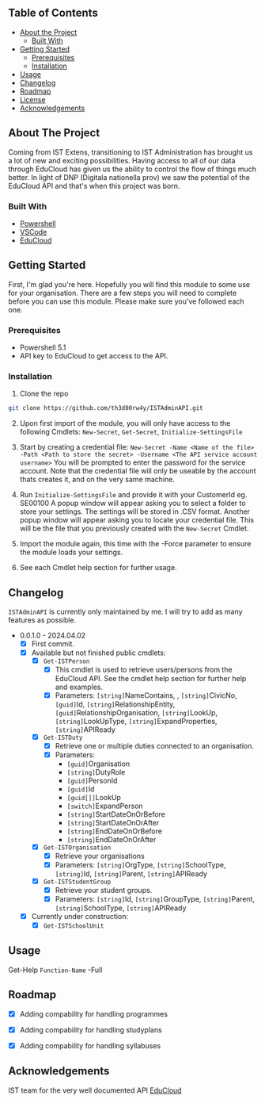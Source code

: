 <!-- TABLE OF CONTENTS -->
## Table of Contents

* [About the Project](#about-the-project)
    * [Built With](#built-with)
* [Getting Started](#getting-started)
    * [Prerequisites](#prerequisites)
    * [Installation](#installation)
* [Usage](#usage)
* [Changelog](#Changelog)
* [Roadmap](#roadmap)
* [License](#license)
* [Acknowledgements](#acknowledgements)



<!-- ABOUT THE PROJECT -->
## About The Project
Coming from IST Extens, transitioning to IST Administration has brought us a lot of new and exciting possibilities.
Having access to all of our data through EduCloud has given us the ability to control the flow of things much better.
In light of DNP (Digitala nationella prov) we saw the potential of the EduCloud API and that's when this project was born.


### Built With

* [Powershell](https://docs.microsoft.com/en-us/powershell/)
* [VSCode](https://code.visualstudio.com/)
* [EduCloud](https://api.ist.com/ss12000v2-api/)


<!-- GETTING STARTED -->
## Getting Started

First, I'm glad you're here. Hopefully you will find this module to some use for your organisation.
There are a few steps you will need to complete before you can use this module.
Please make sure you've followed each one.

### Prerequisites

* Powershell 5.1
* API key to EduCloud to get access to the API.

### Installation

1. Clone the repo
```sh
git clone https://github.com/th3d00rw4y/ISTAdminAPI.git
```
2. Upon first import of the module, you will only have access to the following Cmdlets:
`New-Secret`, `Get-Secret`, `Initialize-SettingsFile`

3. Start by creating a credential file: `New-Secret -Name <Name of the file> -Path <Path to store the secret> -Username <The API service account username>`
You will be prompted to enter the password for the service account.
Note that the credential file will only be useable by the account thats creates it, and on the very same machine.

4. Run `Initialize-SettingsFile` and provide it with your CustomerId eg. SE00100
A popup window will appear asking you to select a folder to store your settings. The settings will be stored in .CSV format.
Another popup window will appear asking you to locate your credential file. This will be the file that you previously created with the `New-Secret` Cmdlet.

5. Import the module again, this time with the -Force parameter to ensure the module loads your settings.

6. See each Cmdlet help section for further usage.

## Changelog

`ISTAdminAPI` is currently only maintained by me. I will try to add as many features as possible.
- 0.0.1.0 - 2024.04.02
  - [x] First commit.
  - [x] Available but not finished public cmdlets:
      - [x] `Get-ISTPerson`
          - [x] This cmdlet is used to retrieve users/persons from the EduCloud API. See the cmdlet help section for further help and examples.
          - [x] Parameters: `[string]`NameContains, , `[string]`CivicNo, `[guid]`Id, `[string]`RelationshipEntity, `[guid]`RelationshipOrganisation, `[string]`LookUp, `[string]`LookUpType, `[string]`ExpandProperties, `[string]`APIReady
      - [x] `Get-ISTDuty`
          - [x] Retrieve one or multiple duties connected to an organisation.
          - [x] Parameters: 
               - `[guid]`Organisation
               - `[string]`DutyRole
               - `[guid]`PersonId
               - `[guid]`Id
               - `[guid[]]`LookUp
               - `[switch]`ExpandPerson
               - `[string]`StartDateOnOrBefore
               - `[string]`StartDateOnOrAfter
               - `[string]`EndDateOnOrBefore
               - `[string]`EndDateOnOrAfter
      - [x] `Get-ISTOrganisation`
          - [x] Retrieve your organisations
          - [x] Parameters: `[string]`OrgType, `[string]`SchoolType, `[string]`Id, `[string]`Parent, `[string]`APIReady
      - [x] `Get-ISTStudentGroup`
          - [x] Retrieve your student groups.
          - [x] Parameters: `[string]`Id, `[string]`GroupType, `[string]`Parent, `[string]`SchoolType, `[string]`APIReady
  - [x] Currently under construction:
      - [x] `Get-ISTSchoolUnit`
<!-- USAGE EXAMPLES -->
## Usage

Get-Help `Function-Name` -Full


<!-- ROADMAP -->
## Roadmap

 - [x] Adding compability for handling programmes

 - [x] Adding compability for handling studyplans

 - [x] Adding compability for handling syllabuses


<!-- ACKNOWLEDGEMENTS -->
## Acknowledgements
IST team for the very well documented API [EduCloud](https://api.ist.com/ss12000v2-api/)